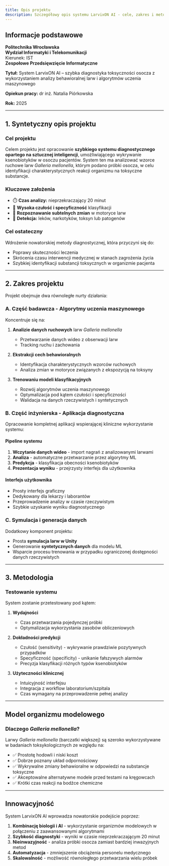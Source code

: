 ```yaml
---
title: Opis projektu
description: Szczegółowy opis systemu LarvixON AI - cele, zakres i metodologia
---
```


## Informacje podstawowe

**Politechnika Wrocławska**  
**Wydział Informatyki i Telekomunikacji**  
Kierunek: IST  
**Zespołowe Przedsięwzięcie Informatyczne**

**Tytuł:** System LarvixON AI – szybka diagnostyka toksyczności osocza z wykorzystaniem analizy behawioralnej larw i algorytmów uczenia maszynowego

**Opiekun pracy:** dr inż. Natalia Piórkowska

**Rok:** 2025

---

## 1. Syntetyczny opis projektu

### Cel projektu

Celem projektu jest opracowanie **szybkiego systemu diagnostycznego opartego na sztucznej inteligencji**, umożliwiającego wykrywanie ksenobiotyków w osoczu pacjentów. System ten ma analizować wzorce ruchowe larw _Galleria mellonella_, którym podano próbki osocza, w celu identyfikacji charakterystycznych reakcji organizmu na toksyczne substancje.

### Kluczowe założenia

- ⏱️ **Czas analizy:** nieprzekraczający 20 minut
- 🎯 **Wysoka czułość i specyficzność** klasyfikacji
- 🔬 **Rozpoznawanie subtelnych zmian** w motoryce larw
- 💊 **Detekcja:** leków, narkotyków, toksyn lub patogenów

### Cel ostateczny

Wdrożenie nowatorskiej metody diagnostycznej, która przyczyni się do:

- Poprawy skuteczności leczenia
- Skrócenia czasu interwencji medycznej w stanach zagrożenia życia
- Szybkiej identyfikacji substancji toksycznych w organizmie pacjenta

---

## 2. Zakres projektu

Projekt obejmuje dwa równoległe nurty działania:

### A. Część badawcza - Algorytmy uczenia maszynowego

Koncentruje się na:

1. **Analizie danych ruchowych** larw _Galleria mellonella_

   - Przetwarzanie danych wideo z obserwacji larw
   - Tracking ruchu i zachowania

2. **Ekstrakcji cech behawioralnych**

   - Identyfikacja charakterystycznych wzorców ruchowych
   - Analiza zmian w motoryce związanych z ekspozycją na toksyny

3. **Trenowaniu modeli klasyfikacyjnych**
   - Rozwój algorytmów uczenia maszynowego
   - Optymalizacja pod kątem czułości i specyficzności
   - Walidacja na danych rzeczywistych i syntetycznych

### B. Część inżynierska - Aplikacja diagnostyczna

Opracowanie kompletnej aplikacji wspierającej kliniczne wykorzystanie systemu:

#### Pipeline systemu

1. **Wczytanie danych wideo** - import nagrań z analizowanymi larwami
2. **Analiza** - automatyczne przetwarzanie przez algorytmy ML
3. **Predykcja** - klasyfikacja obecności ksenobiotyków
4. **Prezentacja wyniku** - przejrzysty interfejs dla użytkownika

#### Interfejs użytkownika

- Prosty interfejs graficzny
- Dedykowany dla lekarzy i laborantów
- Przeprowadzenie analizy w czasie rzeczywistym
- Szybkie uzyskanie wyniku diagnostycznego

### C. Symulacja i generacja danych

Dodatkowy komponent projektu:

- Prosta **symulacja larw w Unity**
- Generowanie **syntetycznych danych** dla modelu ML
- Wsparcie procesu trenowania w przypadku ograniczonej dostępności danych rzeczywistych

---

## 3. Metodologia

### Testowanie systemu

System zostanie przetestowany pod kątem:

1. **Wydajności**

   - Czas przetwarzania pojedynczej próbki
   - Optymalizacja wykorzystania zasobów obliczeniowych

2. **Dokładności predykcji**

   - Czułość (sensitivity) - wykrywanie prawdziwie pozytywnych przypadków
   - Specyficzność (specificity) - unikanie fałszywych alarmów
   - Precyzja klasyfikacji różnych typów ksenobiotyków

3. **Użyteczności klinicznej**
   - Intuicyjność interfejsu
   - Integracja z workflow laboratorium/szpitala
   - Czas wymagany na przeprowadzenie pełnej analizy

---

## Model organizmu modelowego

### Dlaczego _Galleria mellonella_?

Larwy _Galleria mellonella_ (barczatki większej) są szeroko wykorzystywane w badaniach toksykologicznych ze względu na:

- ✅ Prostotę hodowli i niski koszt
- ✅ Dobrze poznany układ odpornościowy
- ✅ Wykrywalne zmiany behawioralne w odpowiedzi na substancje toksyczne
- ✅ Akceptowalne alternatywne modele przed testami na kręgowcach
- ✅ Krótki czas reakcji na bodźce chemiczne

---

## Innowacyjność

System LarvixON AI wprowadza nowatorskie podejście poprzez:

1. **Kombinację biologii i AI** - wykorzystanie organizmów modelowych w połączeniu z zaawansowanymi algorytmami
2. **Szybkość diagnostyki** - wyniki w czasie nieprzekraczającym 20 minut
3. **Nieinwazyjność** - analiza próbki osocza zamiast bardziej inwazyjnych metod
4. **Automatyzacja** - zmniejszenie obciążenia personelu medycznego
5. **Skalowalność** - możliwość równoległego przetwarzania wielu próbek
